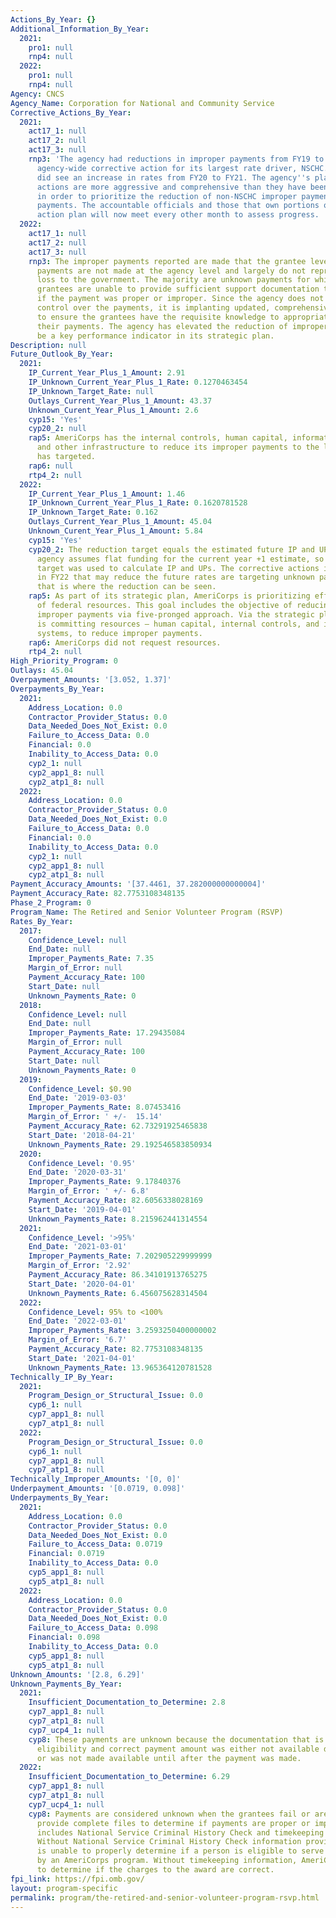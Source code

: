 ```yaml
---
Actions_By_Year: {}
Additional_Information_By_Year:
  2021:
    pro1: null
    rnp4: null
  2022:
    pro1: null
    rnp4: null
Agency: CNCS
Agency_Name: Corporation for National and Community Service
Corrective_Actions_By_Year:
  2021:
    act17_1: null
    act17_2: null
    act17_3: null
    rnp3: 'The agency had reductions in improper payments from FY19 to FY20 due to
      agency-wide corrective action for its largest rate driver, NSCHC. The agency
      did see an increase in rates from FY20 to FY21. The agency''s planned corrective
      actions are more aggressive and comprehensive than they have been in the past
      in order to prioritize the reduction of non-NSCHC improper payments and unknown
      payments. The accountable officials and those that own portions of the corrective
      action plan will now meet every other month to assess progress. '
  2022:
    act17_1: null
    act17_2: null
    act17_3: null
    rnp3: The improper payments reported are made that the grantee level. The improper
      payments are not made at the agency level and largely do not represent monetary
      loss to the government. The majority are unknown payments for which the agency’s
      grantees are unable to provide sufficient support documentation to determine
      if the payment was proper or improper. Since the agency does not have direct
      control over the payments, it is implanting updated, comprehensive trainings
      to ensure the grantees have the requisite knowledge to appropriately support
      their payments. The agency has elevated the reduction of improper payments to
      be a key performance indicator in its strategic plan.
Description: null
Future_Outlook_By_Year:
  2021:
    IP_Current_Year_Plus_1_Amount: 2.91
    IP_Unknown_Current_Year_Plus_1_Rate: 0.1270463454
    IP_Unknown_Target_Rate: null
    Outlays_Current_Year_Plus_1_Amount: 43.37
    Unknown_Curent_Year_Plus_1_Amount: 2.6
    cyp15: 'Yes'
    cyp20_2: null
    rap5: AmeriCorps has the internal controls, human capital, information systems
      and other infrastructure to reduce its improper payments to the level the agency
      has targeted.
    rap6: null
    rtp4_2: null
  2022:
    IP_Current_Year_Plus_1_Amount: 1.46
    IP_Unknown_Current_Year_Plus_1_Rate: 0.1620781528
    IP_Unknown_Target_Rate: 0.162
    Outlays_Current_Year_Plus_1_Amount: 45.04
    Unknown_Curent_Year_Plus_1_Amount: 5.84
    cyp15: 'Yes'
    cyp20_2: The reduction target equals the estimated future IP and UP rates. The
      agency assumes flat funding for the current year +1 estimate, so the reduction
      target was used to calculate IP and UPs. The corrective actions implemented
      in FY22 that may reduce the future rates are targeting unknown payments, therefore
      that is where the reduction can be seen.
    rap5: As part of its strategic plan, AmeriCorps is prioritizing effective stewardship
      of federal resources. This goal includes the objective of reducing the agency’s
      improper payments via five-pronged approach. Via the strategic plan that agency
      is committing resources – human capital, internal controls, and information
      systems, to reduce improper payments.
    rap6: AmeriCorps did not request resources.
    rtp4_2: null
High_Priority_Program: 0
Outlays: 45.04
Overpayment_Amounts: '[3.052, 1.37]'
Overpayments_By_Year:
  2021:
    Address_Location: 0.0
    Contractor_Provider_Status: 0.0
    Data_Needed_Does_Not_Exist: 0.0
    Failure_to_Access_Data: 0.0
    Financial: 0.0
    Inability_to_Access_Data: 0.0
    cyp2_1: null
    cyp2_app1_8: null
    cyp2_atp1_8: null
  2022:
    Address_Location: 0.0
    Contractor_Provider_Status: 0.0
    Data_Needed_Does_Not_Exist: 0.0
    Failure_to_Access_Data: 0.0
    Financial: 0.0
    Inability_to_Access_Data: 0.0
    cyp2_1: null
    cyp2_app1_8: null
    cyp2_atp1_8: null
Payment_Accuracy_Amounts: '[37.4461, 37.282000000000004]'
Payment_Accuracy_Rate: 82.7753108348135
Phase_2_Program: 0
Program_Name: The Retired and Senior Volunteer Program (RSVP)
Rates_By_Year:
  2017:
    Confidence_Level: null
    End_Date: null
    Improper_Payments_Rate: 7.35
    Margin_of_Error: null
    Payment_Accuracy_Rate: 100
    Start_Date: null
    Unknown_Payments_Rate: 0
  2018:
    Confidence_Level: null
    End_Date: null
    Improper_Payments_Rate: 17.29435084
    Margin_of_Error: null
    Payment_Accuracy_Rate: 100
    Start_Date: null
    Unknown_Payments_Rate: 0
  2019:
    Confidence_Level: $0.90
    End_Date: '2019-03-03'
    Improper_Payments_Rate: 8.07453416
    Margin_of_Error: ' +/-  15.14'
    Payment_Accuracy_Rate: 62.73291925465838
    Start_Date: '2018-04-21'
    Unknown_Payments_Rate: 29.192546583850934
  2020:
    Confidence_Level: '0.95'
    End_Date: '2020-03-31'
    Improper_Payments_Rate: 9.17840376
    Margin_of_Error: ' +/- 6.8'
    Payment_Accuracy_Rate: 82.6056338028169
    Start_Date: '2019-04-01'
    Unknown_Payments_Rate: 8.215962441314554
  2021:
    Confidence_Level: '>95%'
    End_Date: '2021-03-01'
    Improper_Payments_Rate: 7.202905229999999
    Margin_of_Error: '2.92'
    Payment_Accuracy_Rate: 86.34101913765275
    Start_Date: '2020-04-01'
    Unknown_Payments_Rate: 6.456075628314504
  2022:
    Confidence_Level: 95% to <100%
    End_Date: '2022-03-01'
    Improper_Payments_Rate: 3.2593250400000002
    Margin_of_Error: '6.7'
    Payment_Accuracy_Rate: 82.7753108348135
    Start_Date: '2021-04-01'
    Unknown_Payments_Rate: 13.965364120781528
Technically_IP_By_Year:
  2021:
    Program_Design_or_Structural_Issue: 0.0
    cyp6_1: null
    cyp7_app1_8: null
    cyp7_atp1_8: null
  2022:
    Program_Design_or_Structural_Issue: 0.0
    cyp6_1: null
    cyp7_app1_8: null
    cyp7_atp1_8: null
Technically_Improper_Amounts: '[0, 0]'
Underpayment_Amounts: '[0.0719, 0.098]'
Underpayments_By_Year:
  2021:
    Address_Location: 0.0
    Contractor_Provider_Status: 0.0
    Data_Needed_Does_Not_Exist: 0.0
    Failure_to_Access_Data: 0.0719
    Financial: 0.0719
    Inability_to_Access_Data: 0.0
    cyp5_app1_8: null
    cyp5_atp1_8: null
  2022:
    Address_Location: 0.0
    Contractor_Provider_Status: 0.0
    Data_Needed_Does_Not_Exist: 0.0
    Failure_to_Access_Data: 0.098
    Financial: 0.098
    Inability_to_Access_Data: 0.0
    cyp5_app1_8: null
    cyp5_atp1_8: null
Unknown_Amounts: '[2.8, 6.29]'
Unknown_Payments_By_Year:
  2021:
    Insufficient_Documentation_to_Determine: 2.8
    cyp7_app1_8: null
    cyp7_atp1_8: null
    cyp7_ucp4_1: null
    cyp8: These payments are unknown because the documentation that is used to establish
      eligibility and correct payment amount was either not available during the assessment
      or was not made available until after the payment was made.
  2022:
    Insufficient_Documentation_to_Determine: 6.29
    cyp7_app1_8: null
    cyp7_atp1_8: null
    cyp7_ucp4_1: null
    cyp8: Payments are considered unknown when the grantees fail or are unable to
      provide complete files to determine if payments are proper or improper. This
      includes National Service Criminal History Check and timekeeping information.
      Without National Service Criminal History Check information provided, AmeriCorps
      is unable to properly determine if a person is eligible to serve or be employed
      by an AmeriCorps program. Without timekeeping information, AmeriCorps is unable
      to determine if the charges to the award are correct.
fpi_link: https://fpi.omb.gov/
layout: program-specific
permalink: program/the-retired-and-senior-volunteer-program-rsvp.html
---
```

